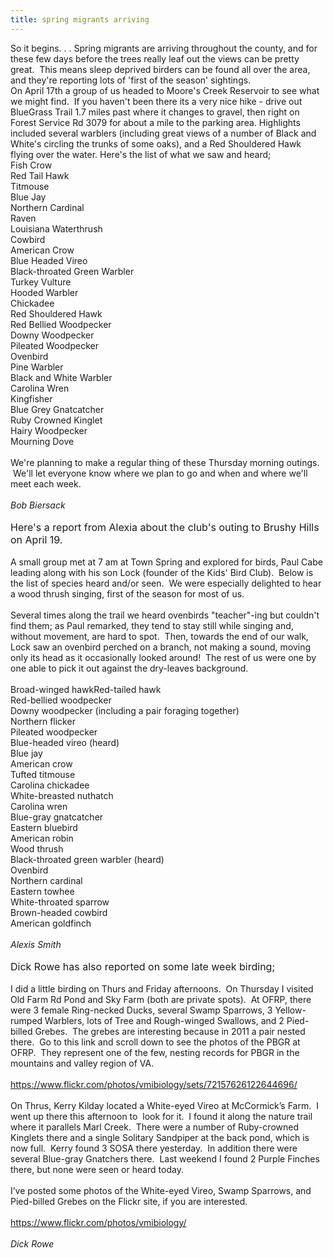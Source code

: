 ```yaml
---
title: spring migrants arriving
---
```

<div class="paragraph" style="text-align:left;">So it begins. . . Spring migrants are arriving throughout the county, and for these few days before the trees really leaf out the views can be pretty great. &nbsp;This means sleep deprived birders can be found all over the area, and they're reporting lots of 'first of the season' sightings.<br />On April 17th a group of us headed to Moore's Creek Reservoir to see what we might find. &nbsp;If you haven't been there its a very nice hike - drive out BlueGrass Trail 1.7 miles past where it changes to gravel, then right on Forest Service Rd 3079 for about a mile to the parking area. Highlights included several warblers (including great views of a number of Black and White's circling the trunks of some oaks), and a Red Shouldered Hawk flying over the water. Here's the list of what we saw and heard;<br />Fish Crow<br />Red Tail Hawk<br />Titmouse<br />Blue Jay<br />Northern Cardinal<br />Raven<br />Louisiana Waterthrush<br />Cowbird<br />American Crow<br />Blue Headed Vireo<br />Black-throated Green Warbler<br />Turkey Vulture<br />Hooded Warbler<br />Chickadee<br />Red Shouldered Hawk<br />Red Bellied Woodpecker<br />Downy Woodpecker<br />Pileated Woodpecker<br />Ovenbird<br />Pine Warbler<br />Black and White Warbler<br />Carolina Wren<br />Kingfisher<br />Blue Grey Gnatcatcher<br />Ruby Crowned Kinglet<br />Hairy Woodpecker<br />Mourning Dove<br /><br />We're planning to make a regular thing of these Thursday morning outings. &nbsp;We'll let everyone know where we plan to go and when and where we'll meet each week.<br /><br /><em>Bob Biersack</em><br /><br /><font size="3">Here's a report from Alexia about the club's outing to Brushy Hills on April 19.&nbsp;</font><br /><br />A small group met at 7 am at Town Spring and explored for birds, Paul Cabe leading along with his son Lock (founder of the Kids' Bird Club). &nbsp;Below is the list of species heard and/or seen. &nbsp;We were especially delighted to hear a wood thrush singing, first of the season for most of us. &nbsp;<br /><br />Several times along the trail we heard ovenbirds "teacher"-ing but couldn't find them; as Paul remarked, they tend to stay still while singing and, without movement, are hard to spot. &nbsp;Then, towards the end of our walk, Lock saw an ovenbird perched on a branch, not making a sound, moving only its head as it occasionally looked around! &nbsp;The rest of us were one by one able to pick it out against the dry-leaves background. &nbsp;<br /><br />Broad-winged hawkRed-tailed hawk<br />Red-bellied woodpecker<br />Downy woodpecker (including a pair foraging together)<br />Northern flicker<br />Pileated woodpecker<br />Blue-headed vireo (heard)<br />Blue jay<br />American crow<br />Tufted titmouse<br />Carolina chickadee<br />White-breasted nuthatch<br />Carolina wren<br />Blue-gray gnatcatcher<br />Eastern bluebird<br />American robin<br />Wood thrush<br />Black-throated green warbler (heard)<br />Ovenbird<br />Northern cardinal<br />Eastern towhee<br />White-throated sparrow<br />Brown-headed cowbird<br />American goldfinch<br /><br /><em>Alexis Smith</em><br /><br /><font size="3">Dick Rowe has also reported on some late week birding;</font><br /><br />I did a little birding on Thurs and Friday afternoons.&nbsp; On Thursday I visited Old Farm Rd Pond and Sky Farm (both are private spots).&nbsp; At OFRP, there were 3 female Ring-necked Ducks, several Swamp Sparrows, 3 Yellow-rumped Warblers, lots of Tree and Rough-winged Swallows, and 2 Pied-billed Grebes.&nbsp; The grebes are interesting because in 2011 a pair nested there.&nbsp; Go to this link and scroll down to see the photos of the PBGR at OFRP.&nbsp; They represent one of the few, nesting records for PBGR in the mountains and valley region of VA.<br /><span style=""></span><br /><span style=""></span><a href="https://www.flickr.com/photos/vmibiology/sets/72157626122644696/" style="">https://www.flickr.com/photos/vmibiology/sets/72157626122644696/</a><br /><span style=""></span><br /><span style=""></span>On Thrus, Kerry Kilday located a White-eyed Vireo at McCormick&rsquo;s Farm.&nbsp; I went up there this afternoon to&nbsp; look for it.&nbsp; I found it along the nature trail where it parallels Marl Creek.&nbsp; There were a number of Ruby-crowned Kinglets there and a single Solitary Sandpiper at the back pond, which is now full.&nbsp; Kerry found 3 SOSA there yesterday.&nbsp; In addition there were several Blue-gray Gnatchers there.&nbsp; Last weekend I found 2 Purple Finches there, but none were seen or heard today.<br /><span style=""></span><br /><span style=""></span>I&rsquo;ve posted some photos of the White-eyed Vireo, Swamp Sparrows, and Pied-billed Grebes on the Flickr site, if you are interested.<br /><span style=""></span><br /><span style=""></span><a href="https://www.flickr.com/photos/vmibiology/" style="">https://www.flickr.com/photos/vmibiology/</a><br /><span style=""></span><br /><span style=""></span><em>Dick Rowe</em><br /><span style=""></span><br /><span style=""></span><br /><br /><span style=""></span><br /><span style=""></span><span style="color: rgb(0, 0, 0); font-family: Helvetica; font-size: 12px; line-height: normal;"></span></div>
